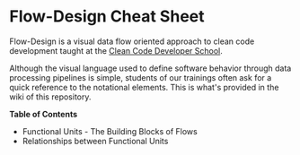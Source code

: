 # Flow-Design Cheat Sheet
Flow-Design is a visual data flow oriented approach to clean code development taught at the [Clean Code Developer School](http://ccd-school.de).

Although the visual language used to define software behavior through data processing pipelines is simple, students of our trainings often ask for a quick reference to the notational elements. This is what's provided in the wiki of this repository.

**Table of Contents**
* Functional Units - The Building Blocks of Flows
* Relationships between Functional Units
